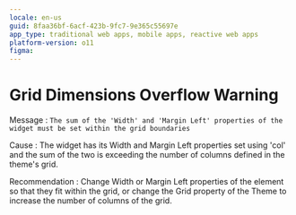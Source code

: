 ```yaml
---
locale: en-us
guid: 8faa36bf-6acf-423b-9fc7-9e365c55697e
app_type: traditional web apps, mobile apps, reactive web apps
platform-version: o11
figma:
---
```


# Grid Dimensions Overflow Warning

Message
:   `The sum of the 'Width' and 'Margin Left' properties of the widget must be set within the grid boundaries`

Cause
:   The widget has its Width and Margin Left properties set using 'col' and the sum of the two is exceeding the number of columns defined in the theme's grid.

Recommendation
:   Change Width or Margin Left properties of the element so that they fit within the grid, or change the Grid property of the Theme to increase the number of columns of the grid.
